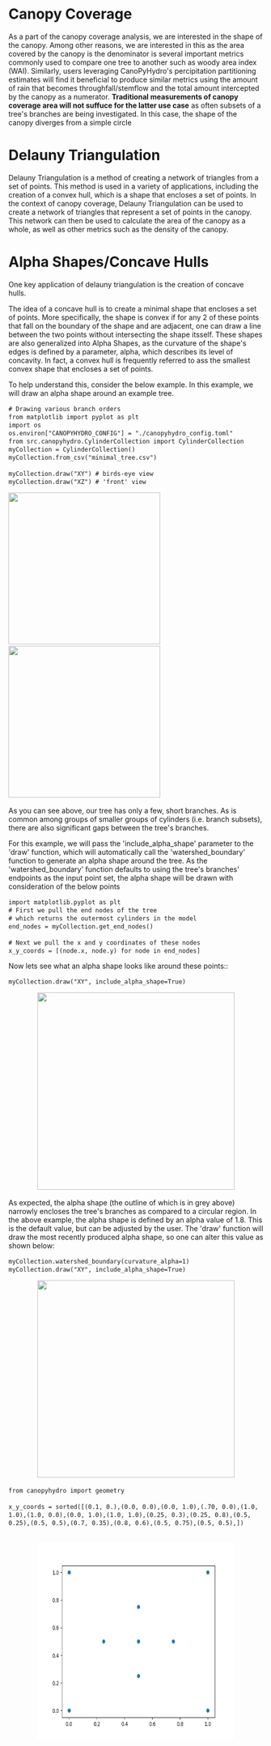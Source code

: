 
<head>
   <meta charset=utf-8 />
   <title></title>
   <style>
    div.container {
      display:inline-block;
    };
    p {
      text-align:center;
    };
    img {
      display: block;
      margin-left: auto;
      margin-right: auto;
    };
    figcaption {
      font-size: 10px;
      text-align:center;
    }
   </style>
</head>

# Canopy Coverage
As a part of the canopy coverage analysis, we are interested in the shape of the canopy. Among other reasons, we are interested in this as the area covered by the canopy is the denominator is several important metrics commonly used to compare one tree to another such as woody area index (WAI). Similarly, users leveraging CanoPyHydro's percipitation partitioning estimates will find it beneficial to produce similar metrics using the amount of rain that becomes throughfall/stemflow and the total amount intercepted by the canopy as a numerator.
**Traditional measurements of canopy coverage area will not suffuce for the latter use case** as often subsets of a tree's branches are being investigated. In this case, the shape of the canopy diverges from a simple circle

# Delauny Triangulation
Delauny Triangulation is a method of creating a network of triangles from a set of points. This method is used in a variety of applications, including the creation of a convex hull, which is a shape that encloses a set of points. In the context of canopy coverage, Delauny Triangulation can be used to create a network of triangles that represent a set of points in the canopy. This network can then be used to calculate the area of the canopy as a whole, as well as other metrics such as the density of the canopy.

# Alpha Shapes/Concave Hulls
One key application of delauny triangulation is the creation of concave hulls.

The idea of a concave hull is to create a minimal shape that encloses a set of points. More specifically, the shape is convex if for any 2 of these points that fall on the boundary of the shape and are adjacent, one can draw a line between the two points without intersecting the shape itsself. These shapes are also generalized into Alpha Shapes, as the curvature of the shape's edges is defined by a parameter, alpha, which describes its level of concavity. In fact, a convex hull is frequently referred to ass the smallest convex shape that encloses a set of points.

To help understand this, consider the below example. In this example, we will draw an alpha shape around an example tree.

```{python}
# Drawing various branch orders
from matplotlib import pyplot as plt
import os
os.environ["CANOPYHYDRO_CONFIG"] = "./canopyhydro_config.toml"
from src.canopyhydro.CylinderCollection import CylinderCollection
myCollection = CylinderCollection()
myCollection.from_csv("minimal_tree.csv")

myCollection.draw("XY") # birds-eye view
myCollection.draw("XZ") # 'front' view
```

<div class="container">
    <img src="./imgs/minimal_tree_XZ_hull_tutorial.png" height="300" width="300">
    <img src="./imgs/minimal_tree_XY_hull_tutorial.png" height="300" width="300">
</p>

As you can see above, our tree has only a few, short branches. As is common among groups of smaller groups of cylinders (i.e. branch subsets), there are also significant gaps between the tree's branches.

For this example, we will pass the 'include_alpha_shape' parameter to the 'draw' function, which will automatically call the 'watershed_boundary' function to generate an alpha shape around the tree. As the 'watershed_boundary' function defaults to using the tree's branches' endpoints as the input point set, the alpha shape will be drawn with consideration of the below points

```{python}
import matplotlib.pyplot as plt
# First we pull the end nodes of the tree
# which returns the outermost cylinders in the model
end_nodes = myCollection.get_end_nodes()

# Next we pull the x and y coordinates of these nodes
x_y_coords = [(node.x, node.y) for node in end_nodes]

```


 Now lets see what an alpha shape looks like around these points::

```{python}
myCollection.draw("XY", include_alpha_shape=True)
```
<p align="center">
    <img src="./imgs/minimal_tree_alphashape.png" height="390" width="390">
</p>
<p>
As expected, the alpha shape (the outline of which is in grey above) narrowly encloses the tree's branches as compared to a circular region. In the above example, the alpha shape is defined by an alpha value of 1.8. This is the default value, but can be adjusted by the user. The 'draw' function will draw the most recently produced alpha shape, so one can alter this value as shown below:
</p>

```{python}
myCollection.watershed_boundary(curvature_alpha=1)
myCollection.draw("XY", include_alpha_shape=True)
```
<p align="center">
    <img src="./imgs/minimal_tree_low_alpha_XY_hull_tutorial.png" height="390" width="390">
</p>

```{python}
from canopyhydro import geometry

x_y_coords = sorted([(0.1, 0.),(0.0, 0.0),(0.0, 1.0),(.70, 0.0),(1.0, 1.0),(1.0, 0.0),(0.0, 1.0),(1.0, 1.0),(0.25, 0.3),(0.25, 0.8),(0.5, 0.25),(0.5, 0.5),(0.7, 0.35),(0.8, 0.6),(0.5, 0.75),(0.5, 0.5),])


```

<p align="center">
    <img src="./imgs/alpha_shape_scatter.png" height="390" width="390">
</p>



```{python}
```
